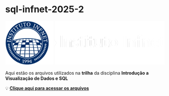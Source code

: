 # sql-infnet-2025-2

![sql-infnet-header](/assets/logo_instituto_infnet.png)

Aqui estão os arquivos utilizados na **trilha** da disciplina **Introdução a Visualização de Dados e SQL**

💡 [**Clique aqui para acessar os arquivos**](/files/)
